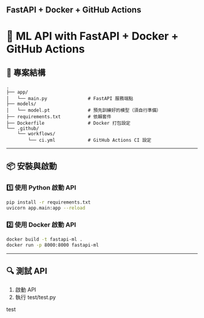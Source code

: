 ## FastAPI + Docker + GitHub Actions

# 🚀 ML API with FastAPI + Docker + GitHub Actions

## 📁 專案結構

```
.
├── app/
│   └── main.py               # FastAPI 服務端點
├── models/
│   └── model.pt              # 預先訓練好的模型（須自行準備）
├── requirements.txt          # 依賴套件
├── Dockerfile                # Docker 打包設定
└── .github/
    └── workflows/
        └── ci.yml            # GitHub Actions CI 設定
```

---

## 📦 安裝與啟動

### 1️⃣ 使用 Python 啟動 API

```bash
pip install -r requirements.txt
uvicorn app.main:app --reload
```

### 2️⃣ 使用 Docker 啟動 API

```bash
docker build -t fastapi-ml .
docker run -p 8000:8000 fastapi-ml
```

---

## 🔍 測試 API
1. 啟動 API
2. 執行 test/test.py


test